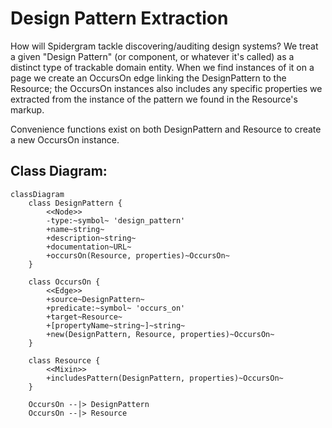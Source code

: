 # Design Pattern Extraction

How will Spidergram tackle discovering/auditing design systems? We treat a given "Design Pattern" (or component, or whatever it's called) as a distinct type of trackable domain entity. When we find instances of it on a page we create an OccursOn edge linking the DesignPattern to the Resource; the OccursOn instances also includes any specific properties we extracted from the instance of the pattern we found in the Resource's markup.

Convenience functions exist on both DesignPattern and Resource to create a new OccursOn instance.

## Class Diagram:

```mermaid
classDiagram
    class DesignPattern {
        <<Node>>
        -type:~symbol~ 'design_pattern'
        +name~string~
        +description~string~
        +documentation~URL~
        +occursOn(Resource, properties)~OccursOn~
    }

    class OccursOn {
        <<Edge>>
        +source~DesignPattern~
        +predicate:~symbol~ 'occurs_on'
        +target~Resource~
        +[propertyName~string~]~string~
        +new(DesignPattern, Resource, properties)~OccursOn~
    }
    
    class Resource {
        <<Mixin>>
        +includesPattern(DesignPattern, properties)~OccursOn~
    }

    OccursOn --|> DesignPattern
    OccursOn --|> Resource
```
